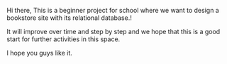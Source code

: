 Hi there,
This is a beginner project for school where we want to design a bookstore site with its relational database.!

It will improve over time and step by step and we hope that this is a good start for further activities in this space.
 
 
I hope you guys like it.
